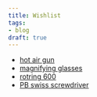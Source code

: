 ```yaml
---
title: Wishlist
tags:
- blog
draft: true
---
```


- [hot air gun](https://www.sculesiechipamente.ro/pistol-aer-cald-1800w-utilizare-ind-d26411-y/?gQT=1)
- [magnifying glasses](https://www.amazon.co.uk/Magnifier-Illuminated-Magnifying-Detachable-Electronic/dp/B092VNHWMV?crid=22GZLS7TEGHIH&sprefix=magnifying%2Bglasses%2Blight%2Caps%2C76&sr=8-60&language=en_GB&ref_=as_li_ss_tl&th=1)
- [rotring 600](https://www.youtube.com/watch?v=Q5jIZIZ_HMo)
- [PB swiss screwdriver](https://www.pbswisstools.com/en/tools/quality-hand-tools/screwdrivers/product/pb-8510-r-100)